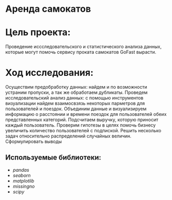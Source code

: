 # Аренда самокатов
# Цель проекта: 
Проведение иссследовательского и статистического анализа данных, которые могут помочь сервису проката самокатов GoFast вырасти.

# Ход исследования:

Осуществим предобработку данных: найдем и по возможности устраним пропуски, а так же обработаем дубликаты.
Проведем исследовательский анализ данных: с помощью инструментов визуализации найдем взаимосвзязь некоторых парметров для пользователей и поездок.
Объединим данные и визуализируем информацию о расстоянии и времени поездок для пользователей обеих представленных категорий.
Подсчитаем выручку, которую приносит каждый пользователь.
Проверим гипотезы в целях помочь бизнесу увеличить количество пользователей с подпиской.
Решить несколько задач относительно распределений случайных величин.
Сформулировать выводы

## Используемые библиотеки:

- *pandas*
- *seaborn*
- *matplotlib*
- *missingno*
- *scipy*
